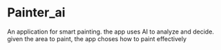 # Painter_ai
An application for smart painting. 
the app uses AI to analyze and decide. given the area to paint, the app choses how to paint effectively
